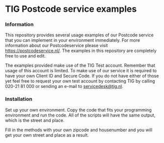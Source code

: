 # TIG Postcode service examples

### Information
This repository provides several usage examples of our Postcode service that you can implement in your environment immediately. For more information about our Postcodeservice please visit https://postcodeservice.nl/.
The examples in this repository are completely free to use and edit.

The examples provided make use of the TIG Test account. Remember that usage of this account is limited. To make use of our service it is required to have your own Client ID and Secure Code. If you do not have either of those yet feel free to request your own test account by contacting TIG by calling 020-21 81 000 or sending an e-mail to servicedesk@tig.nl.

### Installation
Set up your own environment. Copy the code that fits your programming environment and run the code.
All of the scripts will have the same output, which is the street and place.

Fill in the methods with your own zipcode and housenumber and you will get your own street and place as a result.
